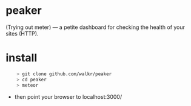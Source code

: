 peaker
======
(Trying out meter) — a petite dashboard for checking the health of your sites (HTTP).


# install

```bash
	> git clone github.com/walkr/peaker
	> cd peaker
	> meteor

```
* then point your browser to localhost:3000/